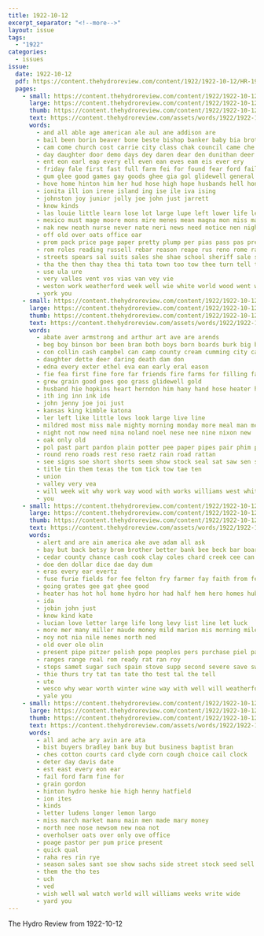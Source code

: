 ```yaml
---
title: 1922-10-12
excerpt_separator: "<!--more-->"
layout: issue
tags:
  - "1922"
categories:
  - issues
issue:
  date: 1922-10-12
  pdf: https://content.thehydroreview.com/content/1922/1922-10-12/HR-1922-10-12.pdf
  pages:
    - small: https://content.thehydroreview.com/content/1922/1922-10-12/small/HR-1922-10-12-01.jpg
      large: https://content.thehydroreview.com/content/1922/1922-10-12/large/HR-1922-10-12-01.jpg
      thumb: https://content.thehydroreview.com/content/1922/1922-10-12/thumbnails/HR-1922-10-12-01.jpg
      text: https://content.thehydroreview.com/assets/words/1922/1922-10-12/HR-1922-10-12-01.txt
      words:
        - and all able age american ale aul ane addison are
        - bail been borin beaver bone beste bishop banker baby bia brothers brand brought big bank business best boys brim bunch brush but bound boucher bros begun back bal
        - cam come church cost carrie city class chak council came che can coa connell cale custer cage con comes colle cold commodore car clay campbell clerk counter cathy
        - day daughter door demo days dey daren dear den dunithan deer ding davis delphine down does
        - ent eon earl eap every ell even ean eves eam eis ever ery
        - friday fale first fast full farm fei for found fear ford fail from figures fellow floor fidel front
        - gum glee good games gay goods ghee gia gol glidewell general glas
        - hove home hinton him her hud hose high hope husbands hell hone hydro hae hol hie hart hearin has hands harvey had
        - ionita ill ion irene island ing ise ile iva ising
        - johnston joy junior jolly joe john just jarrett
        - know kinds
        - las louie little learn lose lot large lupe left lower life let lis
        - mexico must mage moore mons mire menes mean magna mon miss maga man matter mea miller mer meres made men morning might march mich mighty may members mae messenger
        - nak new neath nurse never nate neri news need notice nen night now not
        - off old over oats office oar
        - prom pack price page paper pretty plump per pias pass pas present pak pire phe potter peal preacher park people pickles pro pat pay plant pent pastor
        - rom roles reading russell rebar reason reape rus reno rome radio robbers rock ram room
        - streets spears sal suits sales she shae school sheriff sale spas sugar six speak sous seek sar sud servis said sell sow surprise strong state stans stock seat space soe seer sand sarah selling service suit sigh scott sid switch see seem store story seu sit small self
        - tha the then thay thea thi tata town too tow thee turn tell trick tse than try tin thom tor tiny thet tan them
        - use ula ure
        - very valles vent vos vias van vey vie
        - weston work weatherford week well wie white world wood went water will way wave while words weekly was wisdom wells wee war wind with wheat west won wanamaker want
        - york you
    - small: https://content.thehydroreview.com/content/1922/1922-10-12/small/HR-1922-10-12-02.jpg
      large: https://content.thehydroreview.com/content/1922/1922-10-12/large/HR-1922-10-12-02.jpg
      thumb: https://content.thehydroreview.com/content/1922/1922-10-12/thumbnails/HR-1922-10-12-02.jpg
      text: https://content.thehydroreview.com/assets/words/1922/1922-10-12/HR-1922-10-12-02.txt
      words:
        - abate aver armstrong and arthur art ave are arends
        - beg boy binson bor been bran both boys born boards burk big buy brown
        - con collin cash campbel can camp county cream cumming city cattle call cane christmas collins
        - daughter dette deer daring death dam don
        - edna every exter ethel eva ean early eral eason
        - fie fea first fine fore far friends fire farms for filling farm fail fathy
        - grew grain good goes goo grass glidewell gold
        - husband hie hopkins heart herndon him hany hand hose heater hydro home house hedges hoke her holl herb
        - ith ing inn ink ide
        - john jenny joe joi just
        - kansas king kimble katona
        - ler left like little lows look large live line
        - mildred most miss male mighty morning monday more meal man mckay manni mong mye
        - night not now need nina noland noel nese nee nine nixon new
        - oak only old
        - pol past part pardon plain potter pee paper pipes pair phim pound plenty
        - round reno roads rest reso raetz rain road rattan
        - see signs soe short shorts seem show stock seal sat saw sen swarm samples smith silk son stoves spring store stove she school sell station stange set sow state sale
        - title tin them texas the tom tick tow tae ten
        - union
        - valley very vea
        - will week wit why work way wood with works williams west white winter was wales wes
        - you
    - small: https://content.thehydroreview.com/content/1922/1922-10-12/small/HR-1922-10-12-03.jpg
      large: https://content.thehydroreview.com/content/1922/1922-10-12/large/HR-1922-10-12-03.jpg
      thumb: https://content.thehydroreview.com/content/1922/1922-10-12/thumbnails/HR-1922-10-12-03.jpg
      text: https://content.thehydroreview.com/assets/words/1922/1922-10-12/HR-1922-10-12-03.txt
      words:
        - alert and are ain america ake ave adam all ask
        - bay but back betsy brom brother better bank bee beck bar board bet byron been boards
        - cedar county chance cash cook clay coles chard creek cee can car
        - doe den dollar dice dae day dum
        - eras every ear evertz
        - fuse furie fields for fee felton fry farmer fay faith from few
        - going grates gee gat ghee good
        - heater has hot hol home hydro hor had half hem hero homes hubert
        - ida
        - jobin john just
        - know kind kate
        - lucian love letter large life long levy list line let luck
        - more mer many miller maude money mild marion mis morning miler
        - noy not nia nile nemes north ned
        - old over ole olin
        - present pipe pitzer polish pope peoples pers purchase piel park pall pour policy paca patte
        - ranges range real rom ready rat ran roy
        - stops samet sugar such spain stove supp second severe save swallow sack stoves state
        - thie thurs try tat tan tate tho test tal the tell
        - ute
        - wesco why wear worth winter wine way with well will weatherford wife wate word ways
        - yale you
    - small: https://content.thehydroreview.com/content/1922/1922-10-12/small/HR-1922-10-12-04.jpg
      large: https://content.thehydroreview.com/content/1922/1922-10-12/large/HR-1922-10-12-04.jpg
      thumb: https://content.thehydroreview.com/content/1922/1922-10-12/thumbnails/HR-1922-10-12-04.jpg
      text: https://content.thehydroreview.com/assets/words/1922/1922-10-12/HR-1922-10-12-04.txt
      words:
        - all and ache ary avin are ata
        - bist buyers bradley bank buy but business baptist bran
        - ches cotton courts card clyde corn cough choice cail clock
        - deter day davis date
        - est east every eon ear
        - fail ford farm fine for
        - grain gordon
        - hinton hydro henke hie high henny hatfield
        - ion ites
        - kinds
        - letter ludens longer lemon largo
        - miss march market manu main men made mary money
        - north nee nose newsom new noa not
        - overholser oats over only ove office
        - poage pastor per pum price present
        - quick qual
        - raha res rin rye
        - season sales sant soe show sachs side street stock seed sell sale sunday said shaw secret
        - them the tho tes
        - uch
        - ved
        - wish well wal watch world will williams weeks write wide
        - yard you
---
```


The Hydro Review from 1922-10-12

<!--more-->

